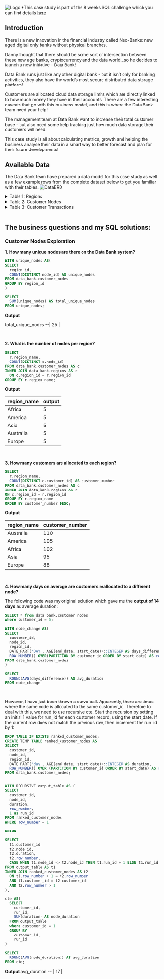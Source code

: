 ![Logo](data-bank-logo.png)
*This case study is part of the 8 weeks SQL challenge which you can find details [here](https://8weeksqlchallenge.com/)

## Introduction
There is a new innovation in the financial industry called Neo-Banks: new aged digital only banks without physical branches.

Danny thought that there should be some sort of intersection between these new age banks, cryptocurrency and the data world…so he decides to launch a new initiative - Data Bank!

Data Bank runs just like any other digital bank - but it isn’t only for banking activities, they also have the world’s most secure distributed data storage platform!

Customers are allocated cloud data storage limits which are directly linked to how much money they have in their accounts. There are a few interesting caveats that go with this business model, and this is where the Data Bank team need your help!

The management team at Data Bank want to increase their total customer base - but also need some help tracking just how much data storage their customers will need.

This case study is all about calculating metrics, growth and helping the business analyse their data in a smart way to better forecast and plan for their future developments!

## Available Data
The Data Bank team have prepared a data model for this case study as well as a few example rows from the complete dataset below to get you familiar with their tables.
![DataERD](data-bank-ERD.png)

<details>
<summary> Table 1: Regions</summary>
  
Just like popular cryptocurrency platforms - Data Bank is also run off a network of nodes where both money and data is stored across the globe. In a traditional banking sense - you can think of these nodes as bank branches or stores that exist around the world.

This regions table contains the region_id and their respective region_name values: <br>
![Region](region.png)
</details>

<details>
<summary> Table 2: Customer Nodes</summary>
  
Customers are randomly distributed across the nodes according to their region - this also specifies exactly which node contains both their cash and data.

This random distribution changes frequently to reduce the risk of hackers getting into Data Bank’s system and stealing customer’s money and data!

Below is a sample of the top 10 rows of the data_bank.customer_nodes: <br>
![CustomerNodes](customer-nodes.png)
</details>

<details>
<summary> Table 3: Customer Transactions</summary>
  
This table stores all customer deposits, withdrawals and purchases made using their Data Bank debit card:<br>
![CustomerTransactions](customer-transactions.png)
</details>

<br>

## The business questions and my SQL solutions:<br>

### Customer Nodes Exploration

**1. How many unique nodes are there on the Data Bank system?**

```sql
WITH unique_nodes AS(
SELECT
  region_id,
  COUNT(DISTINCT node_id) AS unique_nodes
FROM data_bank.customer_nodes
GROUP BY region_id
)

SELECT
  SUM(unique_nodes) AS total_unique_nodes
FROM unique_nodes;
```

**Output**

total_unique_nodes
--|
25  |

<br>

**2. What is the number of nodes per region?**

```sql
SELECT
  r.region_name,
  COUNT(DISTINCT c.node_id)
FROM data_bank.customer_nodes AS c
INNER JOIN data_bank.regions AS r
  ON c.region_id = r.region_id
GROUP BY r.region_name;
```

**Output**

region_name | output
--  | --
Africa  | 5
America | 5
Asia  | 5
Australia | 5
Europe  | 5

<br>

**3. How many customers are allocated to each region?**

```sql
SELECT
  r.region_name,
  COUNT(DISTINCT c.customer_id) AS customer_number
FROM data_bank.customer_nodes AS c
INNER JOIN data_bank.regions AS r
ON c.region_id = r.region_id
GROUP BY r.region_name
ORDER BY customer_number DESC;
```

**Output**

region_name | customer_number
--  | --
Australia | 110
America | 105
Africa  | 102
Asia  | 95
Europe  | 88

<br>

**4. How many days on average are customers reallocated to a different node?**

The following code was my original solution which gave me the **output of 14 days** as average duration:

```sql
SELECT * from data_bank.customer_nodes
where customer_id = 5;

WITH node_change AS(
SELECT
  customer_id,
  node_id,
  region_id,
  DATE_PART('DAY', AGE(end_date, start_date))::INTEGER AS days_difference,
  ROW_NUMBER() OVER(PARTITION BY customer_id ORDER BY start_date) AS row_number
FROM data_bank.customer_nodes
)

SELECT
  ROUND(AVG(days_difference)) AS avg_duration
FROM node_change;
```
<br>

However, I have just been thrown a curve ball. Apparently, there are times where the same node is allocated to the same customer_id. Therefore to deal with this, we need to use recursive cte. Start the recursion by setting an initial 1 value for run_id for each customer record, using the start_date. If the current row does not match the previous row, then increment the run_id by 1:

```sql
DROP TABLE IF EXISTS ranked_customer_nodes;
CREATE TEMP TABLE ranked_customer_nodes AS
SELECT
  customer_id,
  node_id,
  region_id,
  DATE_PART('day', AGE(end_date, start_date))::INTEGER AS duration,
  ROW_NUMBER() OVER (PARTITION BY customer_id ORDER BY start_date) AS row_number
FROM data_bank.customer_nodes;


WITH RECURSIVE output_table AS (
SELECT
  customer_id,
  node_id,
  duration,
  row_number,
  1 as run_id
FROM ranked_customer_nodes
WHERE row_number = 1

UNION

SELECT
  t1.customer_id,
  t2.node_id,
  t2.duration,
  t2.row_number,
  CASE WHEN t1.node_id <> t2.node_id THEN t1.run_id + 1 ELSE t1.run_id END AS run_id
FROM output_table AS t1
INNER JOIN ranked_customer_nodes AS t2
  ON t1.row_number + 1 = t2.row_number
  AND t1.customer_id = t2.customer_id
  AND t2.row_number > 1
),

cte AS(
  SELECT
    customer_id,
    run_id,
    SUM(duration) AS node_duration
  FROM output_table
  where customer_id = 1
  GROUP BY
    customer_id,
    run_id
)

SELECT
  ROUND(AVG(node_duration)) AS avg_duration
FROM cte;
```

**Output**
avg_duration
--  |
17  |





